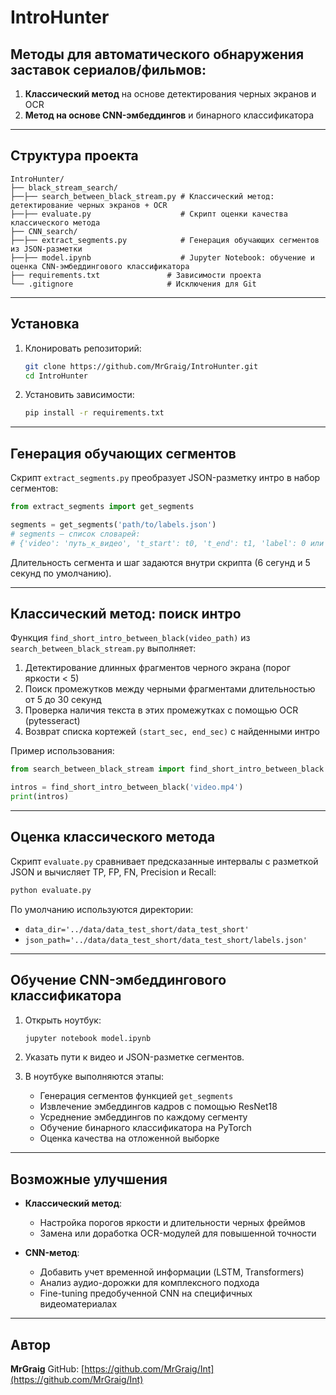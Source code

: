 # IntroHunter

## Методы для автоматического обнаружения заставок сериалов/фильмов:

1. **Классический метод** на основе детектирования черных экранов и OCR
2. **Метод на основе CNN-эмбеддингов** и бинарного классификатора

---

## Структура проекта

```
IntroHunter/
├── black_stream_search/
├──├── search_between_black_stream.py # Классический метод: детектирование черных экранов + OCR
├──├── evaluate.py                    # Скрипт оценки качества классического метода
├── CNN_search/
├──├── extract_segments.py            # Генерация обучающих сегментов из JSON-разметки
├──├── model.ipynb                    # Jupyter Notebook: обучение и оценка CNN-эмбеддингового классификатора
├── requirements.txt               # Зависимости проекта
└── .gitignore                     # Исключения для Git
```

---

## Установка

1. Клонировать репозиторий:

   ```bash
   git clone https://github.com/MrGraig/IntroHunter.git
   cd IntroHunter
   ```
2. Установить зависимости:

   ```bash
   pip install -r requirements.txt
   ```

---

## Генерация обучающих сегментов

Скрипт `extract_segments.py` преобразует JSON-разметку интро в набор сегментов:

```python
from extract_segments import get_segments

segments = get_segments('path/to/labels.json')
# segments — список словарей:
# {'video': 'путь_к_видео', 't_start': t0, 't_end': t1, 'label': 0 или 1}
```

Длительность сегмента и шаг задаются внутри скрипта (6 cегунд и 5 секунд по умолчанию).

---

## Классический метод: поиск интро

Функция `find_short_intro_between_black(video_path)` из `search_between_black_stream.py` выполняет:

1. Детектирование длинных фрагментов черного экрана (порог яркости < 5)
2. Поиск промежутков между черными фрагментами длительностью от 5 до 30 секунд
3. Проверка наличия текста в этих промежутках с помощью OCR (pytesseract)
4. Возврат списка кортежей `(start_sec, end_sec)` с найденными интро

Пример использования:

```python
from search_between_black_stream import find_short_intro_between_black

intros = find_short_intro_between_black('video.mp4')
print(intros)
```

---

## Оценка классического метода

Скрипт `evaluate.py` сравнивает предсказанные интервалы с разметкой JSON и вычисляет TP, FP, FN, Precision и Recall:

```bash
python evaluate.py
```

По умолчанию используются директории:

* `data_dir='../data/data_test_short/data_test_short'`
* `json_path='../data/data_test_short/data_test_short/labels.json'`

---

## Обучение CNN-эмбеддингового классификатора

1. Открыть ноутбук:

   ```bash
   jupyter notebook model.ipynb
   ```
2. Указать пути к видео и JSON-разметке сегментов.
3. В ноутбуке выполняются этапы:

   * Генерация сегментов функцией `get_segments`
   * Извлечение эмбеддингов кадров с помощью ResNet18
   * Усреднение эмбеддингов по каждому сегменту
   * Обучение бинарного классификатора на PyTorch
   * Оценка качества на отложенной выборке

---

## Возможные улучшения

* **Классический метод**:

  * Настройка порогов яркости и длительности черных фреймов
  * Замена или доработка OCR-модулей для повышенной точности

* **CNN-метод**:

  * Добавить учет временной информации (LSTM, Transformers)
  * Анализ аудио-дорожки для комплексного подхода
  * Fine-tuning предобученной CNN на специфичных видеоматериалах

---

## Автор

**MrGraig**
GitHub: [https://github.com/MrGraig/Int](https://github.com/MrGraig/Int)
